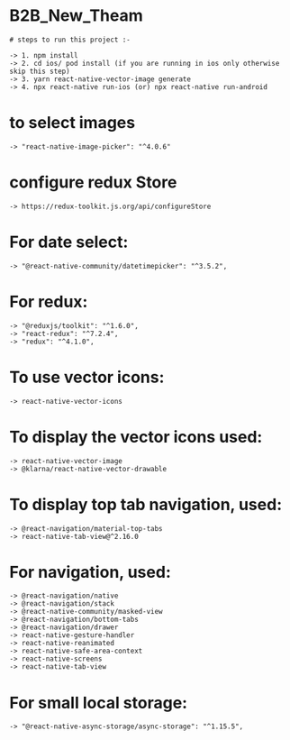 # B2B_New_Theam

    # steps to run this project :-

    -> 1. npm install
    -> 2. cd ios/ pod install (if you are running in ios only otherwise skip this step)
    -> 3. yarn react-native-vector-image generate
    -> 4. npx react-native run-ios (or) npx react-native run-android

# to select images

    -> "react-native-image-picker": "^4.0.6"

# configure redux Store

    -> https://redux-toolkit.js.org/api/configureStore

# For date select:

    -> "@react-native-community/datetimepicker": "^3.5.2",

# For redux:

    -> "@reduxjs/toolkit": "^1.6.0",
    -> "react-redux": "^7.2.4",
    -> "redux": "^4.1.0",

# To use vector icons: 

    -> react-native-vector-icons

# To display the vector icons used: 

    -> react-native-vector-image 
    -> @klarna/react-native-vector-drawable
 
# To display top tab navigation, used: 

    -> @react-navigation/material-top-tabs 
    -> react-native-tab-view@^2.16.0
 
# For navigation, used: 

    -> @react-navigation/native
    -> @react-navigation/stack
    -> @react-native-community/masked-view
    -> @react-navigation/bottom-tabs
    -> @react-navigation/drawer
    -> react-native-gesture-handler
    -> react-native-reanimated
    -> react-native-safe-area-context
    -> react-native-screens
    -> react-native-tab-view

# For small local storage:

    -> "@react-native-async-storage/async-storage": "^1.15.5",
